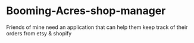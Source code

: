 # Booming-Acres-shop-manager
Friends of mine need an application that can help them keep track of their orders from etsy &amp; shopify 
